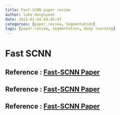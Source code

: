 ```yaml
---
title: Fast-SCNN paper review
author: luke-dongnyeok
date: 2022-02-04 09:45:47
categories: [paper_review, Segmentation]
tags: [paper-review, Segmentation, Deep learning]
---
```

# Fast SCNN 
## Reference : [Fast-SCNN Paper](https://arxiv.org/pdf/1902.04502.pdf)
## Reference : [Fast-SCNN Paper](https://arxiv.org/pdf/1902.04502.pdf)
## Reference : [Fast-SCNN Paper](https://arxiv.org/pdf/1902.04502.pdf)
